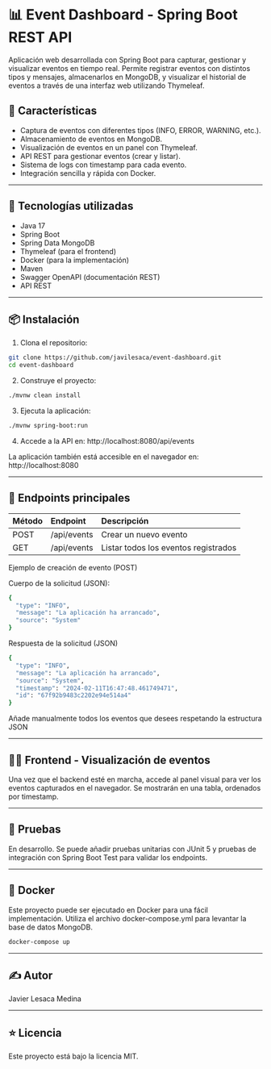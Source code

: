 # 📊 Event Dashboard - Spring Boot REST API

Aplicación web desarrollada con Spring Boot para capturar, gestionar y visualizar eventos en tiempo real. Permite registrar eventos con distintos tipos y mensajes, almacenarlos en MongoDB, y visualizar el historial de eventos a través de una interfaz web utilizando Thymeleaf.

## 🚀 Características

- Captura de eventos con diferentes tipos (INFO, ERROR, WARNING, etc.).
- Almacenamiento de eventos en MongoDB.
- Visualización de eventos en un panel con Thymeleaf.
- API REST para gestionar eventos (crear y listar).
- Sistema de logs con timestamp para cada evento.
- Integración sencilla y rápida con Docker.

---  

## 🧱 Tecnologías utilizadas

- Java 17
- Spring Boot
- Spring Data MongoDB
- Thymeleaf (para el frontend)
- Docker (para la implementación)
- Maven
- Swagger OpenAPI (documentación REST)
- API REST

---

## 📦 Instalación

1. Clona el repositorio:

```bash
git clone https://github.com/javilesaca/event-dashboard.git
cd event-dashboard
```
2. Construye el proyecto:
   
```bash
./mvnw clean install
```
3. Ejecuta la aplicación:

```bash
./mvnw spring-boot:run
```
4. Accede a la API en: http://localhost:8080/api/events

La aplicación también está accesible en el navegador en: http://localhost:8080

---

 ## 📘 Endpoints principales

| Método |	Endpoint | Descripción |
|:-------|:----------|:------------|
| POST |	/api/events |	Crear un nuevo evento |
| GET |	/api/events	| 	Listar todos los eventos registrados|

Ejemplo de creación de evento (POST)

Cuerpo de la solicitud (JSON):
```bash
{
  "type": "INFO",
  "message": "La aplicación ha arrancado",
  "source": "System"
}
```
Respuesta de la solicitud (JSON)
```bash
{
  "type": "INFO",
  "message": "La aplicación ha arrancado",
  "source": "System",
  "timestamp": "2024-02-11T16:47:48.461749471",
  "id": "67f92b9483c2202e94e514a4"
}
```
Añade manualmente todos los eventos que desees respetando la estructura JSON

---

## 🧑‍💻 Frontend - Visualización de eventos

Una vez que el backend esté en marcha, accede al panel visual para ver los eventos capturados en el navegador. Se mostrarán en una tabla, ordenados por timestamp.

---

## 🧪 Pruebas 

En desarrollo. Se puede añadir pruebas unitarias con JUnit 5 y pruebas de integración con Spring Boot Test para validar los endpoints.

---

## 🔧 Docker

Este proyecto puede ser ejecutado en Docker para una fácil implementación. Utiliza el archivo docker-compose.yml para levantar la base de datos MongoDB.
```bash
docker-compose up
```

---

## ✍️ Autor

Javier Lesaca Medina

---

## ⭐ Licencia
Este proyecto está bajo la licencia MIT.


